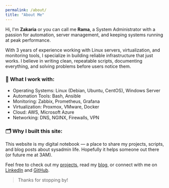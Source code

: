 ```yaml
---
permalink: /about/
title: "About Me"
---
```

Hi, I'm **Zakaria** or you can call me **Rama**, a System Administrator with a passion for automation, server management, and keeping systems running at peak performance.

With 3 years of experience working with Linux servers, virtualization, and monitoring tools, I specialize in building reliable infrastructure that just works. I believe in writing clean, repeatable scripts, documenting everything, and solving problems before users notice them.

### 🔧 What I work with:
- Operating Systems: Linux (Debian, Ubuntu, CentOS), Windows Server
- Automation Tools: Bash, Ansible
- Monitoring: Zabbix, Prometheus, Grafana 
- Virtualization: Proxmox, VMware, Docker
- Cloud: AWS, Microsoft Azure
- Networking: DNS, NGINX, Firewalls, VPN

### 🗂️ Why I built this site:
This website is my digital notebook — a place to share my projects, scripts, and blog posts about sysadmin life. Hopefully it helps someone out there (or future me at 3AM).

Feel free to check out my [projects](/projects), read my [blog](/blog), or connect with me on [LinkedIn](https://linkedin.com/in/namamu) and [GitHub](https://github.com/namamu).

>Thanks for stopping by!
